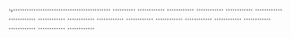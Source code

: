 .,........................................... ..........
............
............
............
............
............
............
............
............
............
............
............
............
............
............
............
............
............


